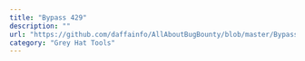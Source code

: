 ```yaml
---
title: "Bypass 429"
description: ""
url: "https://github.com/daffainfo/AllAboutBugBounty/blob/master/Bypass/Bypass%20429.md"
category: "Grey Hat Tools"
---
```

